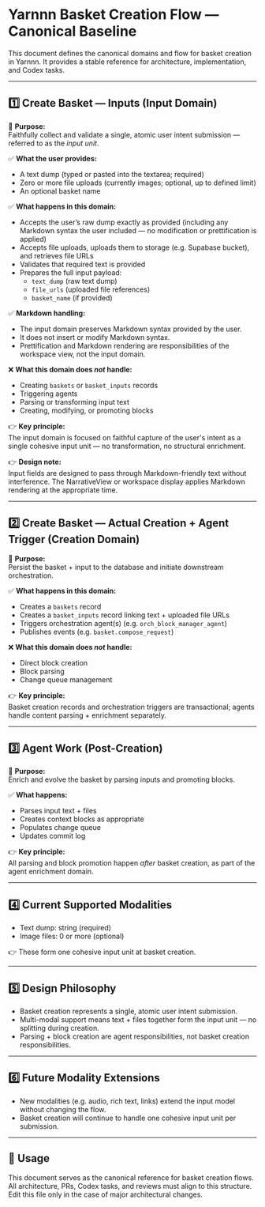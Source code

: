 # Yarnnn Basket Creation Flow — Canonical Baseline

This document defines the canonical domains and flow for basket creation in Yarnnn. It provides a stable reference for architecture, implementation, and Codex tasks.

---

## 1️⃣ Create Basket — Inputs (Input Domain)

👑 **Purpose:**  
Faithfully collect and validate a single, atomic user intent submission — referred to as the *input unit*.

✅ **What the user provides:**  
- A text dump (typed or pasted into the textarea; required)  
- Zero or more file uploads (currently images; optional, up to defined limit)  
- An optional basket name  

✅ **What happens in this domain:**  
- Accepts the user’s raw dump exactly as provided (including any Markdown syntax the user included — no modification or prettification is applied)  
- Accepts file uploads, uploads them to storage (e.g. Supabase bucket), and retrieves file URLs  
- Validates that required text is provided  
- Prepares the full input payload:
  - `text_dump` (raw text dump)
  - `file_urls` (uploaded file references)
  - `basket_name` (if provided)

✅ **Markdown handling:**  
- The input domain preserves Markdown syntax provided by the user.  
- It does not insert or modify Markdown syntax.
- Prettification and Markdown rendering are responsibilities of the workspace view, not the input domain.

❌ **What this domain does *not* handle:**  
- Creating `baskets` or `basket_inputs` records  
- Triggering agents  
- Parsing or transforming input text  
- Creating, modifying, or promoting blocks  

👉 **Key principle:**  
The input domain is focused on faithful capture of the user's intent as a single cohesive input unit — no transformation, no structural enrichment.

👉 **Design note:**  
Input fields are designed to pass through Markdown-friendly text without interference. The NarrativeView or workspace display applies Markdown rendering at the appropriate time.


---

## 2️⃣ Create Basket — Actual Creation + Agent Trigger (Creation Domain)

👑 **Purpose:**  
Persist the basket + input to the database and initiate downstream orchestration.

✅ **What happens in this domain:**  
- Creates a `baskets` record  
- Creates a `basket_inputs` record linking text + uploaded file URLs  
- Triggers orchestration agent(s) (e.g. `orch_block_manager_agent`)  
- Publishes events (e.g. `basket.compose_request`)  

❌ **What this domain does *not* handle:**  
- Direct block creation  
- Block parsing  
- Change queue management  

👉 **Key principle:**  
Basket creation records and orchestration triggers are transactional; agents handle content parsing + enrichment separately.

---

## 3️⃣ Agent Work (Post-Creation)

👑 **Purpose:**  
Enrich and evolve the basket by parsing inputs and promoting blocks.

✅ **What happens:**  
- Parses input text + files  
- Creates context blocks as appropriate  
- Populates change queue  
- Updates commit log  

👉 **Key principle:**  
All parsing and block promotion happen *after* basket creation, as part of the agent enrichment domain.

---

## 4️⃣ Current Supported Modalities

- Text dump: string (required)  
- Image files: 0 or more (optional)

👉 These form one cohesive input unit at basket creation.

---

## 5️⃣ Design Philosophy

- Basket creation represents a single, atomic user intent submission.  
- Multi-modal support means text + files together form the input unit — no splitting during creation.  
- Parsing + block creation are agent responsibilities, not basket creation responsibilities.

---

## 6️⃣ Future Modality Extensions

- New modalities (e.g. audio, rich text, links) extend the input model without changing the flow.
- Basket creation will continue to handle one cohesive input unit per submission.

---

## 📌 Usage

This document serves as the canonical reference for basket creation flows.  
All architecture, PRs, Codex tasks, and reviews must align to this structure.  
Edit this file only in the case of major architectural changes.

